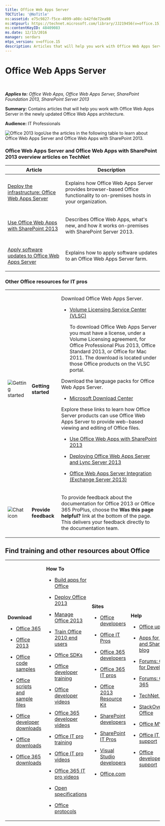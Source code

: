 ```yaml
---
title: Office Web Apps Server
TOCTitle: '@NoTitle'
ms:assetid: e75c9827-f5ce-4099-a08c-b42fde72ea98
ms:mtpsurl: https://technet.microsoft.com/library/JJ219456(v=office.15)
ms:contentKeyID: 48409083
ms.date: 12/13/2016
manager: serdars
mtps_version: v=office.15
description: Articles that will help you work with Office Web Apps Server
---
```


# Office Web Apps Server

 

_**Applies to:** Office Web Apps, Office Web Apps Server, SharePoint Foundation 2013, SharePoint Server 2013_


**Summary:** Contains articles that will help you work with Office Web Apps Server in the newly updated Office Web Apps architecture.

**Audience:** IT Professionals

![Office 2013 logo](images/JJ219457.a106e261-2cd0-43b7-af77-92de7e4b6fb9(Office.15).png "Office 2013 logo")Use the articles in the following table to learn about Office Web Apps Server and Office Web Apps with SharePoint 2013.


### Office Web Apps Server and Office Web Apps with SharePoint 2013 overview articles on TechNet

<table>
<colgroup>
<col/>
<col/>
</colgroup>
<thead>
<tr class="header">
<th>Article</th>
<th>Description</th>
</tr>
</thead>
<tbody>
<tr class="odd">
<td><p><a href="deploy-the-infrastructure-office-web-apps-server.md">Deploy the infrastructure: Office Web Apps Server</a></p></td>
<td><p>Explains how Office Web Apps Server provides browser-based Office functionality to on-premises hosts in your organization.</p></td>
</tr>
<tr class="even">
<td><p><a href="use-office-web-apps-with-sharepoint-2013.md">Use Office Web Apps with SharePoint 2013</a></p></td>
<td><p>Describes Office Web Apps, what's new, and how it works on-premises with SharePoint Server 2013.</p></td>
</tr>
<tr class="odd">
<td><p><a href="apply-software-updates-to-office-web-apps-server.md">Apply software updates to Office Web Apps Server</a></p></td>
<td><p>Explains how to apply software updates to an Office Web Apps Server farm.</p></td>
</tr>
</tbody>
</table>


### Other Office resources for IT pros

<table>
<colgroup>
<col/>
<col/>
<col/>
</colgroup>
<tbody>
<tr class="odd">
<td><p><img src="images/JJ219457.6b2d6dfa-7dc8-40fb-8335-af68b575f8cb(Office.15).png" title="Getting started" alt="Getting started" /></p></td>
<td><p><strong>Getting started</strong></p></td>
<td><p>Download Office Web Apps Server.</p>
<ul>
<li><p><a href="https://go.microsoft.com/fwlink/p/?linkid=256561">Volume Licensing Service Center (VLSC)</a></p>
<p>To download Office Web Apps Server you must have a license, under a Volume Licensing agreement, for Office Professional Plus 2013, Office Standard 2013, or Office for Mac 2011. The download is located under those Office products on the VLSC portal.</p></li>
</ul>
<p>Download the language packs for Office Web Apps Server.</p>
<ul>
<li><p><a href="https://go.microsoft.com/fwlink/p/?linkid=263945">Microsoft Download Center</a></p></li>
</ul>
<p>Explore these links to learn how Office Server products can use Office Web Apps Server to provide web-based viewing and editing of Office files.</p>
<ul>
<li><p><a href="use-office-web-apps-with-sharepoint-2013.md">Use Office Web Apps with SharePoint 2013</a></p></li>
<li><p><a href="/previous-versions/office/lync-server-2013/lync-server-2013-enabling-office-web-apps-server-and-lync-server-2013">Deploying Office Web Apps Server and Lync Server 2013</a></p></li>
<li><p><a href="https://go.microsoft.com/fwlink/p/?linkid=256611">Office Web Apps Server Integration (Exchange Server 2013)</a></p></li>
</ul></td>
</tr>
<tr class="even">
<td><p><img src="images/JJ219457.6fa793ee-ede9-4476-901c-de96ea37fc3a(Office.15).png" title="Chat icon" alt="Chat icon" /></p></td>
<td><p><strong>Provide feedback</strong></p></td>
<td><p>To provide feedback about the documentation for Office 2013 or Office 365 ProPlus, choose the <strong>Was this page helpful?</strong> link at the bottom of the page. This delivers your feedback directly to the documentation team.</p></td>
</tr>
</tbody>
</table>


## Find training and other resources about Office


<table>
<colgroup>
<col/>
<col/>
<col/>
<col/>
</colgroup>
<tbody>
<tr class="odd">
<td><p><strong>Download</strong></p>
<ul>
<li><p><a href="https://go.microsoft.com/fwlink/p/?linkid=507653">Office 365</a></p></li>
<li><p><a href="/office/">Office 2013</a></p></li>
<li><p><a href="https://code.msdn.microsoft.com/office/">Office code samples</a></p></li>
<li><p><a href="https://gallery.technet.microsoft.com/office/">Office scripts and sample files</a></p></li>
<li><p><a href="https://msdn.microsoft.com/office/aa905351">Office developer downloads</a></p></li>
<li><p><a href="https://www.microsoft.com/download/en/office.aspx?q=office">Office downloads</a></p></li>
<li><p><a href="https://www.microsoft.com/download/search.aspx?q=office+365">Office 365 downloads</a></p></li>
</ul></td>
<td><p><strong>How To</strong></p>
<ul>
<li><p><a href="/office/dev/add-ins/publish/publish">Build apps for Office</a></p></li>
<li><p><a href="/deployoffice/">Deploy Office 2013</a></p></li>
<li><p><a href="/previous-versions/office/office-2013-resource-kit/cc179068(v=office.15)">Manage Office 2013</a></p></li>
<li><p><a href="/previous-versions/office/office-2010/cc303401(v=office.14)">Train Office 2010 end users</a></p></li>
<li><p><a href="https://msdn.microsoft.com/office/aa905496.aspx">Office SDKs</a></p></li>
<li><p><a href="https://msdn.microsoft.com/office/aa905375">Office developer training</a></p></li>
<li><p><a href="https://www.microsoft.com/resources/msdn/office/media/video/video.html?cid=odc%26from=mscomodc">Office developer videos</a></p></li>
<li><p><a href="https://www.microsoft.com/resources/msdn/office/media/video/video.html?cid=o365%26from=mscomo365">Office 365 developer videos</a></p></li>
<li><p><a href="/previous-versions/office/office-2010/cc303401(v=office.14)">Office IT pro training</a></p></li>
<li><p><a href="https://www.microsoft.com/resources/technet/office/media/video/video.html?cid=otc%26from=mscomotc">Office IT pro videos</a></p></li>
<li><p><a href="https://www.microsoft.com/resources/technet/office/media/video/video.html?cid=o365%26from=mscomo365">Office 365 IT pro videos</a></p></li>
<li><p><a href="/openspecs/dev_center/ms-devcentlp/51a0d3ff-9f77-464c-b83f-2de08ed28134">Open specifications</a></p></li>
<li><p><a href="/openspecs/office_protocols/ms-offprotlp/5859f0f1-a929-475b-9b23-554994675456">Office protocols</a></p></li>
</ul></td>
<td><p><strong>Sites</strong></p>
<ul>
<li><p><a href="https://msdn.microsoft.com/office">Office developers</a></p></li>
<li><p><a href="/office/">Office IT Pros</a></p></li>
<li><p><a href="https://msdn.microsoft.com/office/hh506337">Office 365 developers</a></p></li>
<li><p><a href="https://technet.microsoft.com/hh912691">Office 365 IT pros</a></p></li>
<li><p><a href="/deployoffice/">Office 2013 Resource Kit</a></p></li>
<li><p><a href="/previous-versions/office/fp161348(v=office.15)">SharePoint developers</a></p></li>
<li><p><a href="/sharepoint/">SharePoint IT Pros</a></p></li>
<li><p><a href="https://msdn.microsoft.com/vstudio/aa718325">Visual Studio developers</a></p></li>
<li><p><a href="https://office.microsoft.com/">Office.com</a></p></li>
</ul></td>
<td><p><strong>Help</strong></p>
<ul>
<li><p><a href="/office/">Office updates</a></p></li>
<li><p><a href="https://blogs.msdn.com/b/officeapps">Apps for Office and SharePoint blog</a></p></li>
<li><p><a href="https://social.msdn.microsoft.com/forums/en-us/category/officedev%2coldevelopment%2csharepoint2010%2csharepoint%2cprojectserver2010%2cprojectprofessional2010%2cuc/">Forums: Office for Developers</a></p></li>
<li><p><a href="https://community.office365.com/forums/default.aspx">Forums: Office 365</a></p></li>
<li><p><a href="https://social.technet.microsoft.com/wiki">TechNet Wiki</a></p></li>
<li><p><a href="https://stackoverflow.com/search?q=office">StackOverflow: Office</a></p></li>
<li><p><a href="https://mvp.microsoft.com/mvp/search-mvp.aspx?kw=office">Office MVPs</a></p></li>
<li><p><a href="https://technet.microsoft.com/ms772425">Office IT pro support</a></p></li>
<li><p><a href="https://msdn.microsoft.com/office/aa905515">Office developer support</a></p></li>
</ul></td>
</tr>
</tbody>
</table>
